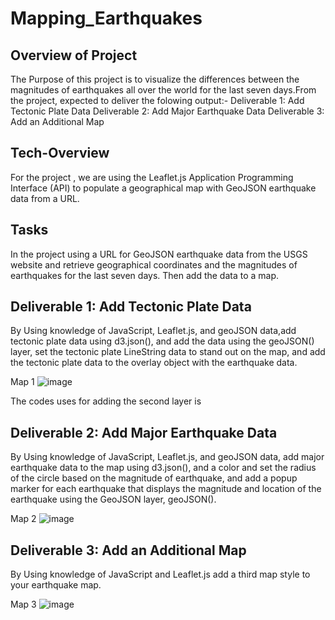 # Mapping_Earthquakes
## Overview of Project
The Purpose of this project is to visualize the differences between the magnitudes of earthquakes all over the world for the last seven days.From the project, expected to deliver the folowing output:-
Deliverable 1: Add Tectonic Plate Data
Deliverable 2: Add Major Earthquake Data
Deliverable 3: Add an Additional Map

## Tech-Overview
For the project , we are using  the Leaflet.js Application Programming Interface (API) to populate a geographical map with GeoJSON earthquake data from a URL. 

## Tasks 
In the project using a URL for GeoJSON earthquake data from the USGS website and retrieve geographical coordinates and the magnitudes of earthquakes for the last seven days. Then add the data to a map.

## Deliverable 1: Add Tectonic Plate Data
By Using  knowledge of JavaScript, Leaflet.js, and geoJSON data,add tectonic plate data using d3.json(), and add the data using the geoJSON() layer, set the tectonic plate LineString data to stand out on the map, and add the tectonic plate data to the overlay object with the earthquake data.

Map 1
![image](https://user-images.githubusercontent.com/80365882/121581442-aef4c200-c9e2-11eb-97ae-ad1cef854183.png)

The codes uses for adding the second layer is 

## Deliverable 2: Add Major Earthquake Data

By Using knowledge of JavaScript, Leaflet.js, and geoJSON data,  add major earthquake data to the map using d3.json(), and a color and set the radius of the circle based on the magnitude of earthquake, and add a popup marker for each earthquake that displays the magnitude and location of the earthquake using the GeoJSON layer, geoJSON().

Map 2
![image](https://user-images.githubusercontent.com/80365882/121583560-44915100-c9e5-11eb-8fae-9873c514ece4.png)

## Deliverable 3: Add an Additional Map

By Using knowledge of JavaScript and Leaflet.js add a third map style to your earthquake map.

Map 3
![image](https://user-images.githubusercontent.com/80365882/121583712-760a1c80-c9e5-11eb-950a-8fe1673040ba.png)



